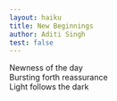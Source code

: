 ```yaml
---
layout: haiku
title: New Beginnings
author: Aditi Singh
test: false
---
```


Newness of the day<br>
Bursting forth reassurance<br>
Light follows the dark<br>
